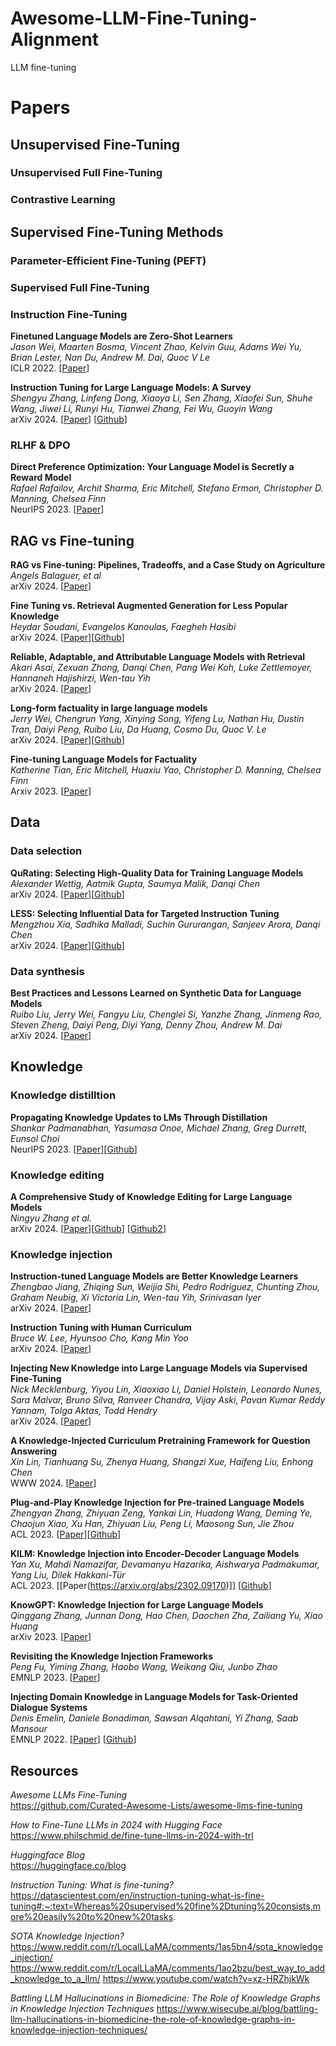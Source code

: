 # Awesome-LLM-Fine-Tuning-Alignment
LLM fine-tuning 



# Papers 


## Unsupervised Fine-Tuning 

### Unsupervised Full Fine-Tuning

### Contrastive Learning 


## Supervised Fine-Tuning Methods

### Parameter-Efficient Fine-Tuning (PEFT)


### Supervised Full Fine-Tuning 


### Instruction Fine-Tuning 

**Finetuned Language Models are Zero-Shot Learners** \
*Jason Wei, Maarten Bosma, Vincent Zhao, Kelvin Guu, Adams Wei Yu, Brian Lester, Nan Du, Andrew M. Dai, Quoc V Le* \
ICLR 2022. [[Paper](https://openreview.net/forum?id=gEZrGCozdqR)]

**Instruction Tuning for Large Language Models: A Survey** \
*Shengyu Zhang, Linfeng Dong, Xiaoya Li, Sen Zhang, Xiaofei Sun, Shuhe Wang, Jiwei Li, Runyi Hu, Tianwei Zhang, Fei Wu, Guoyin Wang* \
arXiv 2024. [[Paper](https://arxiv.org/abs/2308.10792)] [[Github](https://github.com/xiaoya-li/instruction-tuning-survey)] 


### RLHF & DPO

**Direct Preference Optimization: Your Language Model is Secretly a Reward Model** \
*Rafael Rafailov, Archit Sharma, Eric Mitchell, Stefano Ermon, Christopher D. Manning, Chelsea Finn*  \
NeurIPS 2023. [[Paper](https://openreview.net/forum?id=HPuSIXJaa9&utm_source=substack&utm_medium=email)]


## RAG vs Fine-tuning 

**RAG vs Fine-tuning: Pipelines, Tradeoffs, and a Case Study on Agriculture** \
*Angels Balaguer, et al* \
arXiv 2024. [[Paper](https://arxiv.org/abs/2401.08406)]

**Fine Tuning vs. Retrieval Augmented Generation for Less Popular Knowledge**  \
*Heydar Soudani, Evangelos Kanoulas, Faegheh Hasibi* \
arXiv 2024. [[Paper](https://arxiv.org/abs/2403.01432)][[Github](https://github.com/heydarsoudani/ragvsft)]

**Reliable, Adaptable, and Attributable Language Models with Retrieval** \
*Akari Asai, Zexuan Zhong, Danqi Chen, Pang Wei Koh, Luke Zettlemoyer, Hannaneh Hajishirzi, Wen-tau Yih* \
arXiv 2024. [[Paper](https://arxiv.org/abs/2403.03187)]

**Long-form factuality in large language models** \
*Jerry Wei, Chengrun Yang, Xinying Song, Yifeng Lu, Nathan Hu, Dustin Tran, Daiyi Peng, Ruibo Liu, Da Huang, Cosmo Du, Quoc V. Le* \
arXiv 2024. [[Paper](https://arxiv.org/abs/2403.18802)][[Github](https://github.com/google-deepmind/long-form-factuality)]

**Fine-tuning Language Models for Factuality** \
*Katherine Tian, Eric Mitchell, Huaxiu Yao, Christopher D. Manning, Chelsea Finn*  \
Arxiv 2023. [[Paper](https://arxiv.org/abs/2311.08401)]

## Data 

### Data selection

**QuRating: Selecting High-Quality Data for Training Language Models**  \
*Alexander Wettig, Aatmik Gupta, Saumya Malik, Danqi Chen* \
arXiv 2024. [[Paper](https://arxiv.org/abs/2402.09739)][[Github](https://github.com/princeton-nlp/qurating)]

**LESS: Selecting Influential Data for Targeted Instruction Tuning** \
*Mengzhou Xia, Sadhika Malladi, Suchin Gururangan, Sanjeev Arora, Danqi Chen* \
arXiv 2024. [[Paper](https://arxiv.org/abs/2402.04333)][[Github](https://github.com/princeton-nlp/less)]


### Data synthesis 

**Best Practices and Lessons Learned on Synthetic Data for Language Models** \
*Ruibo Liu, Jerry Wei, Fangyu Liu, Chenglei Si, Yanzhe Zhang, Jinmeng Rao, Steven Zheng, Daiyi Peng, Diyi Yang, Denny Zhou, Andrew M. Dai* \
arXiv 2024. [[Paper](https://arxiv.org/abs/2404.07503)] 


## Knowledge 

### Knowledge distilltion 
**Propagating Knowledge Updates to LMs Through Distillation** \
*Shankar Padmanabhan, Yasumasa Onoe, Michael Zhang, Greg Durrett, Eunsol Choi*\
NeurIPS 2023. [[Paper](https://proceedings.neurips.cc/paper_files/paper/2023/file/932147114c48f8b04d41aebc0c631158-Paper-Conference.pdf)][[Github](https://github.com/shankarp8/knowledge_distillation)]


### Knowledge editing

**A Comprehensive Study of Knowledge Editing for Large Language Models** \
*Ningyu Zhang et al.* \
arXiv 2024. [[Paper](https://arxiv.org/abs/2401.01286)][[Github](https://github.com/zjunlp/easyedit)] [[Github2](https://github.com/zjunlp/knowledgeeditingpapers)]


### Knowledge injection 

**Instruction-tuned Language Models are Better Knowledge Learners** \
*Zhengbao Jiang, Zhiqing Sun, Weijia Shi, Pedro Rodriguez, Chunting Zhou, Graham Neubig, Xi Victoria Lin, Wen-tau Yih, Srinivasan Iyer* \
arXiv 2024. [[Paper](https://arxiv.org/abs/2402.12847)] 

**Instruction Tuning with Human Curriculum** \
*Bruce W. Lee, Hyunsoo Cho, Kang Min Yoo*  \
arXiv 2024. [[Paper](https://arxiv.org/abs/2310.09518)]

**Injecting New Knowledge into Large Language Models via Supervised Fine-Tuning** \
*Nick Mecklenburg, Yiyou Lin, Xiaoxiao Li, Daniel Holstein, Leonardo Nunes, Sara Malvar, Bruno Silva, Ranveer Chandra, Vijay Aski, Pavan Kumar Reddy Yannam, Tolga Aktas, Todd Hendry* \
arXiv 2024. [[Paper](https://arxiv.org/abs/2404.00213)]

**A Knowledge-Injected Curriculum Pretraining Framework for Question Answering** \
*Xin Lin, Tianhuang Su, Zhenya Huang, Shangzi Xue, Haifeng Liu, Enhong Chen* \
WWW 2024. [[Paper](https://arxiv.org/abs/2403.09712)] 

**Plug-and-Play Knowledge Injection for Pre-trained Language Models** \
*Zhengyan Zhang, Zhiyuan Zeng, Yankai Lin, Huadong Wang, Deming Ye, Chaojun Xiao, Xu Han, Zhiyuan Liu, Peng Li, Maosong Sun, Jie Zhou* \
ACL 2023. [[Paper](https://arxiv.org/abs/2305.17691)][[Github](https://github.com/thunlp/knowledge-plugin)]

**KILM: Knowledge Injection into Encoder-Decoder Language Models** \
*Yan Xu, Mahdi Namazifar, Devamanyu Hazarika, Aishwarya Padmakumar, Yang Liu, Dilek Hakkani-Tür* \
ACL 2023. [[Paper(https://arxiv.org/abs/2302.09170)]] [[Github](https://github.com/alexa/kilm)]

**KnowGPT: Knowledge Injection for Large Language Models** \
*Qinggang Zhang, Junnan Dong, Hao Chen, Daochen Zha, Zailiang Yu, Xiao Huang* \
arXiv 2023. [[Paper](https://arxiv.org/abs/2312.06185)]

**Revisiting the Knowledge Injection Frameworks** \
*Peng Fu, Yiming Zhang, Haobo Wang, Weikang Qiu, Junbo Zhao* \
EMNLP 2023. [[Paper](https://arxiv.org/abs/2311.01150)]

**Injecting Domain Knowledge in Language Models for Task-Oriented Dialogue Systems** \
*Denis Emelin, Daniele Bonadiman, Sawsan Alqahtani, Yi Zhang, Saab Mansour* \
EMNLP 2022. [[Paper](https://arxiv.org/abs/2212.08120)] [[Github](https://github.com/amazon-research/domain-knowledge-injection)]






## Resources 

*Awesome LLMs Fine-Tuning* \
https://github.com/Curated-Awesome-Lists/awesome-llms-fine-tuning 

*How to Fine-Tune LLMs in 2024 with Hugging Face* \
https://www.philschmid.de/fine-tune-llms-in-2024-with-trl 

*Huggingface Blog* \
https://huggingface.co/blog

*Instruction Tuning: What is fine-tuning?* \
https://datascientest.com/en/instruction-tuning-what-is-fine-tuning#:~:text=Whereas%20supervised%20fine%2Dtuning%20consists,more%20easily%20to%20new%20tasks.

*SOTA Knowledge Injection?* 
https://www.reddit.com/r/LocalLLaMA/comments/1as5bn4/sota_knowledge_injection/
https://www.reddit.com/r/LocalLLaMA/comments/1ao2bzu/best_way_to_add_knowledge_to_a_llm/
https://www.youtube.com/watch?v=xz-HRZhjkWk

*Battling LLM Hallucinations in Biomedicine: The Role of Knowledge Graphs in Knowledge Injection Techniques*
https://www.wisecube.ai/blog/battling-llm-hallucinations-in-biomedicine-the-role-of-knowledge-graphs-in-knowledge-injection-techniques/

<!-- course
https://github.com/aishwaryanr/awesome-generative-ai-guide/blob/main/free_courses/Applied_LLMs_Mastery_2024/week3_finetuning_llms.md
 -->
